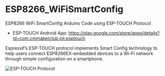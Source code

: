 # ESP8266_WiFiSmartConfig
ESP8266 WiFi SmartConfig Arduino Code using ESP-TOUCH Protocol

- ESP-TOUCH Android App: https://play.google.com/store/apps/details?id=com.cmmakerclub.iot.esptouch
 

Espressif’s ESP-TOUCH protocol implements Smart Config technology to help users connect ESP8266EX-embedded devices to a Wi-Fi network through simple configuration on a smartphone.

![ESP-TOUCH Protocol](http://espressif.com/sites/default/files/styles/flexslider_full/public/screen_shot_2016-04-27_at_1.30.27_pm_0.png)
